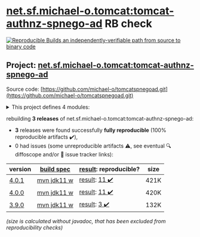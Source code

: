 [net.sf.michael-o.tomcat:tomcat-authnz-spnego-ad](https://central.sonatype.com/artifact/net.sf.michael-o.tomcat/tomcat-authnz-spnego-ad/versions) RB check
=======

[![Reproducible Builds](https://reproducible-builds.org/images/logos/rb.svg) an independently-verifiable path from source to binary code](https://reproducible-builds.org/)

## Project: [net.sf.michael-o.tomcat:tomcat-authnz-spnego-ad](https://central.sonatype.com/artifact/net.sf.michael-o.tomcat/tomcat-authnz-spnego-ad/versions)

Source code: [https://github.com/michael-o/tomcatspnegoad.git](https://github.com/michael-o/tomcatspnegoad.git)

<details><summary>This project defines 4 modules:</summary>

* [net.sf.michael-o.tomcat:tomcat-authnz-spnego-ad](https://central.sonatype.com/artifact/net.sf.michael-o.tomcat/tomcat-authnz-spnego-ad/4.0.1)
* [net.sf.michael-o.tomcat:tomcat101-authnz-spnego-ad](https://central.sonatype.com/artifact/net.sf.michael-o.tomcat/tomcat101-authnz-spnego-ad/4.0.1)
* [net.sf.michael-o.tomcat:tomcat85-authnz-spnego-ad](https://central.sonatype.com/artifact/net.sf.michael-o.tomcat/tomcat85-authnz-spnego-ad/4.0.1)
* [net.sf.michael-o.tomcat:tomcat90-authnz-spnego-ad](https://central.sonatype.com/artifact/net.sf.michael-o.tomcat/tomcat90-authnz-spnego-ad/4.0.1)
</details>

rebuilding **3 releases** of net.sf.michael-o.tomcat:tomcat-authnz-spnego-ad:
- **3** releases were found successfully **fully reproducible** (100% reproducible artifacts :heavy_check_mark:),
- 0 had issues (some unreproducible artifacts :warning:, see eventual :mag: diffoscope and/or :memo: issue tracker links):

| version | [build spec](/BUILDSPEC.md) | [result](https://reproducible-builds.org/docs/jvm/): reproducible? | size |
| -- | --------- | ------ | -- |
| [4.0.1](https://central.sonatype.com/artifact/net.sf.michael-o.tomcat/tomcat-authnz-spnego-ad/4.0.1/pom) | [mvn jdk11 w](tomcat-authnz-spnego-ad-4.0.1.buildspec) | [result](tomcat-authnz-spnego-ad-4.0.1.buildinfo): [11 :heavy_check_mark: ](tomcat-authnz-spnego-ad-4.0.1.buildcompare) | 421K |
| [4.0.0](https://central.sonatype.com/artifact/net.sf.michael-o.tomcat/tomcat-authnz-spnego-ad/4.0.0/pom) | [mvn jdk11 w](tomcat-authnz-spnego-ad-4.0.0.buildspec) | [result](tomcat-authnz-spnego-ad-4.0.0.buildinfo): [11 :heavy_check_mark: ](tomcat-authnz-spnego-ad-4.0.0.buildcompare) | 420K |
| [3.9.0](https://central.sonatype.com/artifact/net.sf.michael-o.tomcat/tomcat-authnz-spnego-ad/3.9.0/pom) | [mvn jdk11 w](tomcat-authnz-spnego-ad-3.9.0.buildspec) | [result](tomcat-authnz-spnego-ad-3.9.0.buildinfo): [3 :heavy_check_mark: ](tomcat-authnz-spnego-ad-3.9.0.buildcompare) | 132K |

<i>(size is calculated without javadoc, that has been excluded from reproducibility checks)</i>
